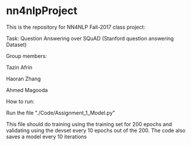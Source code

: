 # nn4nlpProject

This is the repository for NN4NLP Fall-2017 class project:

Task:
Question Answering over SQuAD (Stanford question answering Dataset)

Group members:

Tazin Afrin

Haoran Zhang

Ahmed Magooda


How to run:

Run the file "./Code/Assignment_1_Model.py"

This file should do training using the training set for 200 epochs and validating using the devset every 10 epochs out of the 200. The code also saves a model every 10 iterations

